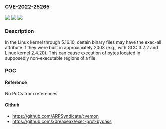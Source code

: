 ### [CVE-2022-25265](https://cve.mitre.org/cgi-bin/cvename.cgi?name=CVE-2022-25265)
![](https://img.shields.io/static/v1?label=Product&message=n%2Fa&color=blue)
![](https://img.shields.io/static/v1?label=Version&message=n%2Fa&color=blue)
![](https://img.shields.io/static/v1?label=Vulnerability&message=n%2Fa&color=brighgreen)

### Description

In the Linux kernel through 5.16.10, certain binary files may have the exec-all attribute if they were built in approximately 2003 (e.g., with GCC 3.2.2 and Linux kernel 2.4.20). This can cause execution of bytes located in supposedly non-executable regions of a file.

### POC

#### Reference
No PoCs from references.

#### Github
- https://github.com/ARPSyndicate/cvemon
- https://github.com/x0reaxeax/exec-prot-bypass

